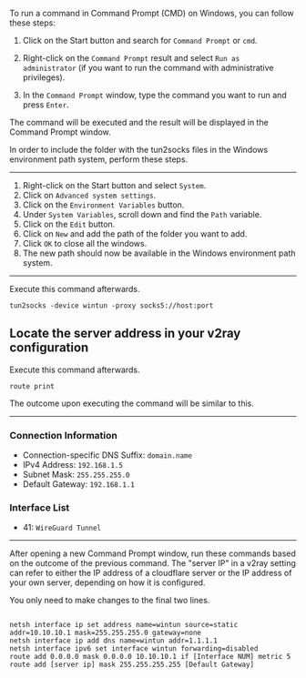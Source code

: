 

To run a command in Command Prompt (CMD) on Windows, you can follow these steps:

1. Click on the Start button and search for `Command Prompt` or `cmd`.

2. Right-click on the `Command Prompt` result and select `Run as administrator` (if you want to run the command with administrative privileges).

3. In the `Command Prompt` window, type the command you want to run and press `Enter`.


The command will be executed and the result will be displayed in the Command Prompt window.



In order to include the folder with the tun2socks files in the Windows environment path system, perform these steps.

--------------------------------

1. Right-click on the Start button and select `System`.
2. Click on `Advanced system settings`.
3. Click on the `Environment Variables` button.
4. Under `System Variables`, scroll down and find the `Path` variable.
5. Click on the `Edit` button.
6. Click on `New` and add the path of the folder you want to add.
7. Click `OK` to close all the windows.
8. The new path should now be available in the Windows environment path system.


----------------------------------------------
Execute this command afterwards.

`
tun2socks -device wintun -proxy socks5://host:port
`
## Locate the server address in your v2ray configuration


Execute this command afterwards.


`
route print
`

The outcome upon executing the command will be similar to this.

---------------------
 ### Connection Information

- Connection-specific DNS Suffix: `domain.name`
- IPv4 Address: `192.168.1.5`
- Subnet Mask: `255.255.255.0`
- Default Gateway: `192.168.1.1`

### Interface List

- 41: `WireGuard Tunnel`

---------------------------


After opening a new Command Prompt window, run these commands based on the outcome of the previous command.
The "server IP" in a v2ray setting can refer to either the IP address of a cloudflare server or the IP address of your own server, depending on how it is configured.

You only need to make changes to the final two lines.

```

netsh interface ip set address name=wintun source=static addr=10.10.10.1 mask=255.255.255.0 gateway=none
netsh interface ip add dns name=wintun addr=1.1.1.1
netsh interface ipv6 set interface wintun forwarding=disabled
route add 0.0.0.0 mask 0.0.0.0 10.10.10.1 if [Interface NUM] metric 5
route add [server ip] mask 255.255.255.255 [Default Gateway]

```
